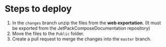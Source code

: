 # Steps to deploy
1. In the `changes` branch unzip the files from the **web exportation**. (It must be exported from the JetPackComposeDocumentation repository)
2. Move the files to the `Public` folder.
3. Create a pull request to merge the changes into the `master` branch.
